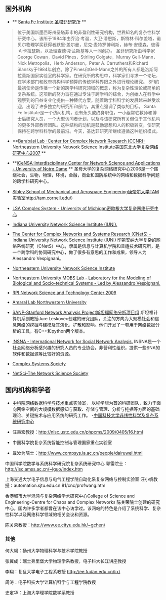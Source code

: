 ## 国外机构

-   ** [Santa Fe Institute 圣塔菲研究所](https://www.santafe.edu/) ** 

> 位于美国新墨西哥州圣塔菲市的非盈利性研究机构，世界知名的复杂性科学研究中心。该所于1984年由乔治·考温，大卫·潘恩斯，斯特林·科尔盖塔，诺贝尔物理学奖获得者默里·盖尔曼，尼克·麦特罗博利斯，赫布·安德森，彼得·A·卡拉瑟斯，以及理查德·斯兰斯基等人一同创办。
> 圣菲研究所由科学家George Cowan，David Pines，Stirling Colgate，Murray Gell-Mann，Nick Metropolis，Herb Anderson，Peter A. Carruthers和Richard Slansky于1984年创立。除了Pines和Gell-Mann之外的所有人都是洛斯阿拉莫斯国家实验室的科学家。在研究所的构思中，科学家们寻求一个论坛，在学术部门和政府机构科学预算的传统学科界限之外进行理论研究。
> SFI的最初使命是传播一个新的跨学科研究领域的概念，称为复杂性理论或简单的复杂系统。这项新的努力旨在通过专注于跨学科的综合，为创始人在科学中观察到的日益专业化提供一种替代方案。随着跨学科科学的发展越来越受欢迎，出现了许多独立的研究所和部门，其重点强调了类似的目标。
> Santa Fe Institute是一个访问机构，没有永久或终身职位，一小组常驻教师和博士后研究人员，一个大型访问者计划，以及与该研究所有关但位于其他机构的更多外部教师团队。这种结构的动机是鼓励思想和人的积极转变，使研究保持在跨学科科学的最前沿。今天，圣达菲研究所继续遵循这种组织模式。

-   **[Barabási Lab -Center for Complex Network Research (CCNR)- Northeastern University Network Science Institute美国东北大学复杂网络研究中心2007](https://www.barabasilab.com/)  **

-   **[iCeNSA-Interdisciplinary Center for Network Science and Applications - University of Notre Dame](http://icensa.com/)  **
圣母大学的复杂网络研究中心2006是一个围绕社会，生物，物理，环境，金融，商业和国防系统中的网络和数据科学问题的跨学科研究中心。

- [Sibley School of Mechanical and Aerospace Engineering康奈尔大学TAM实验室](https://)http://tam.cornell.edu/)

- [LSA Complex System - University of Michigan密歇根大学复杂网络研究中心]([https://lsa.umich.edu/cscs/](https://lsa.umich.edu/cscs/))

- [Indiana University Network Science Institute (IUNI).]([http://iuni.iu.edu/](http://iuni.iu.edu/))

- [The Center for Complex Networks and Systems Research (CNetS) - Indiana University Network Science Institute (IUNI)]([http://cnets.indiana.edu/about/](http://cnets.indiana.edu/about/)) 
印第安纳大学复杂的网络系统研究（CNetS）中心，隶属是信息与计算机学院和普适技术研究所，是一个跨学科的协同研究中心，做了很多有意思的工作和成果，领导人为Alessandro Vespignani。

- [Northeastern University Network Science Institute]([https://www.networkscienceinstitute.org/](https://www.networkscienceinstitute.org/))

- [Northeastern University MOBS Lab - Laboratory for the Modeling of Biological and Socio-technical Systems - Led by Alessandro Vespignani.]([https://www.mobs-lab.org/](https://www.mobs-lab.org/))

- [RPI Network Science and Technology Center 2009]([http://www.nest.rpi.edu/](http://www.nest.rpi.edu/))

- [Amaral Lab Northwestern University]([https://amaral.northwestern.edu/](https://amaral.northwestern.edu/))
- [SANP-Stanford Network Analysis Project斯坦福网络分析项目组]([http://snap.stanford.edu/index.html](http://snap.stanford.edu/index.html))
  斯坦福计算机系副教授Jure Leskovec创建的研究团队，关注的方向为大规模社会和信息网络的挖掘与建模及其演化、扩散和影响。他们开发了一套用于网络数据分析的工具，有C++和python两个版本。

- [INSNA - International Network for Social Network Analysis.]([https://www.insna.org/](https://www.insna.org/))
INSNA是一个社会网络分析感兴趣的研究人员的专业协会，非营利性组织，提供一些SNA的软件和数据源等比较好的资源。

- [Complex Systems Society]([https://cssociety.org/home](https://cssociety.org/home))

- [NetSci-The Network Science Society]([https://netscisociety.net/home](https://netscisociety.net/home))

## 国内机构和学者

- [中科院网络数据科学与技术重点实验室]([http://www.bigdatalab.ac.cn/lab/](http://www.bigdatalab.ac.cn/lab/))，
  以程学旗为首的科研团队，致力于面向网络空间的大规模数据感知与获取、存储与管理、分析与挖掘等方面的基础理论、关键技术与应用系统的研究工作。
-[中国科技大学非线性科学及复杂系统研究中心]([https://github.com/jining1/IA003BP-Network-Science/issues/nlsc.ustc.edu.cn/phpcm](https://github.com/jining1/IA003BP-Network-Science/issues/nlsc.ustc.edu.cn/phpcm))

- 汪秉宏教授：http://nlsc.ustc.edu.cn/phpcms/2009/0405/16.html

- 中国科学院复杂系统智能控制与管理国家重点实验室
- 戴汝为院士：http://www.compsys.ia.ac.cn/people/dairuwei.html

中国科学院数学与系统科学研究院复杂系统研究中心
郭雷院士：http://lsc.amss.ac.cn/~lguo/index.htm

上海交通大学电子信息与电气工程学院自动化系复杂网络与控制实验室
汪小帆教授：automation.sjtu.edu.cn:81/cnc/profwang.htm

香港城市大学混沌与复杂网络学术研究中心College of Science and Engineering-Centre for Chaos and Complex Networks
陈关荣院士创建的研究中心，国内许多学者都曾在该中心访学过。该网站的特色是介绍了系统科学、复杂性科学以及网络科学领域的相关会议和资源。

陈关荣教授：http://www.ee.cityu.edu.hk/~gchen/


### 其他

何大韧：扬州大学物理科学与技术学院教授

张翼成：瑞士弗里堡大学物理学系教授，电子科大长江讲座教授

李翔：复旦大学电子工程系教授 http://ee.fudan.edu.cn/lix/

周涛：电子科技大学计算机科学与工程学院教授

史定华：上海大学理学院数学系教授